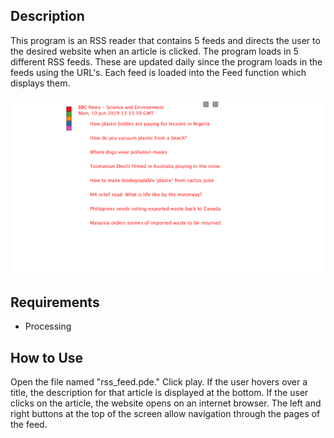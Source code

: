 ## Description
This program is an RSS reader that contains 5 feeds and directs the user to the desired 
website when an article is clicked. The program loads in 5 different RSS feeds. These are 
updated daily since the program loads in the feeds using the URL's. Each feed is loaded 
into the Feed function which displays them.

<img src='demo.gif'>

## Requirements
- Processing

## How to Use
Open the file named "rss_feed.pde." Click play. If the user hovers over a title, the 
description for that article is displayed at the bottom. If the user clicks on the article, 
the website opens on an internet browser. The left and right buttons at the top of the 
screen allow navigation through the pages of the feed.
